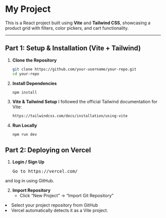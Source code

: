 # My Project

This is a React project built using **Vite** and **Tailwind CSS**, showcasing a product grid with filters, color pickers, and cart functionality.

---

## Part 1: Setup & Installation (Vite + Tailwind)

1. **Clone the Repository**
   ```bash
   git clone https://github.com/your-username/your-repo.git
   cd your-repo

2. **Install Dependencies**
   ```bash
   npm install

3. **Vite & Tailwind Setup**
   I followed the official Tailwind documentation for Vite:
   ```bash
   https://tailwindcss.com/docs/installation/using-vite

4. **Run Locally**
   ```bash
   npm run dev

## Part 2: Deploying on Vercel  

1. **Login / Sign Up**
   <pre>Go to https://vercel.com/
 and log in using GitHub.</pre>

2. **Import Repository**
   <ul>
    <li> Click “New Project” → “Import Git Repository”</li>

<li>Select your project repository from GitHub</li>

<li>Vercel automatically detects it as a Vite project. </li>
   </ul> 



    
   

   
